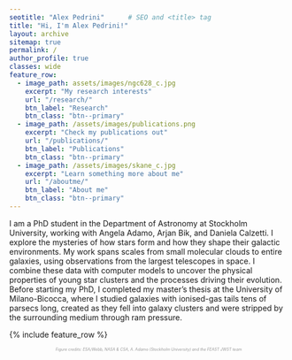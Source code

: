 ```yaml
---
seotitle: "Alex Pedrini"      # SEO and <title> tag
title: "Hi, I'm Alex Pedrini!" 
layout: archive
sitemap: true
permalink: /
author_profile: true
classes: wide
feature_row:
  - image_path: assets/images/ngc628_c.jpg
    excerpt: "My research interests"
    url: "/research/"
    btn_label: "Research"
    btn_class: "btn--primary"
  - image_path: /assets/images/publications.png
    excerpt: "Check my publications out"
    url: "/publications/"
    btn_label: "Publications"
    btn_class: "btn--primary"
  - image_path: /assets/images/skane_c.jpg
    excerpt: "Learn something more about me"
    url: "/aboutme/"
    btn_label: "About me"
    btn_class: "btn--primary"
---
```


I am a PhD student in the Department of Astronomy at Stockholm University, working with Angela Adamo, Arjan Bik, and Daniela Calzetti.
I explore the mysteries of how stars form and how they shape their galactic environments.
My work spans scales from small molecular clouds to entire galaxies, using observations from the largest telescopes in space.
I combine these data with computer models to uncover the physical properties of young star clusters and the processes driving their evolution. Before starting my PhD, I completed my master’s thesis at the University of Milano-Bicocca, where I studied galaxies with ionised-gas tails tens of parsecs long, created as they fell into galaxy clusters and were stripped by the surrounding medium through ram pressure.


{% include feature_row %}


<p style="font-size:0.5em; text-align:center; margin-top:0.5em; color:#999; font-style:italic;">
Figure credits: ESA/Webb, NASA & CSA, A. Adamo (Stockholm University) and the FEAST JWST team
</p>

